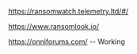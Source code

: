 https://ransomwatch.telemetry.ltd/#/

https://www.ransomlook.io/

https://onniforums.com/ -- Working